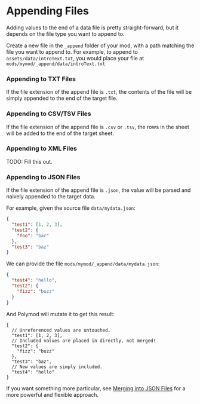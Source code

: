 # Appending Files

Adding values to the end of a data file is pretty straight-forward, but it depends on the file type you want to append to.

Create a new file in the `_append` folder of your mod, with a path matching the file you want to append to. For example, to append to `assets/data/introText.txt`, you would place your file at `mods/mymod/_append/data/introText.txt`

### Appending to TXT Files

If the file extension of the append file is `.txt`, the contents of the file will be simply appended to the end of the target file.

### Appending to CSV/TSV Files

If the file extension of the append file is `.csv` or `.tsv`, the rows in the sheet will be added to the end of the target sheet.

### Appending to XML Files

TODO: Fill this out.

### Appending to JSON Files

If the file extension of the append file is `.json`, the value will be parsed and naively appended to the target data.

For example, given the source file `data/mydata.json`:

```json
{
  "test1": [1, 2, 3],
  "test2": {
    "foo": "bar"
  },
  "test3": "baz"
}
```

We can provide the file `mods/mymod/_append/data/mydata.json`:

```json
{
  "test4": "hello",
  "test2": {
    "fizz": "buzz"
  }
}
```

And Polymod will mutate it to get this result:

```jsonc
{
  // Unreferenced values are untouched.
  "test1": [1, 2, 3],
  // Included values are placed in directly, not merged!
  "test2": {
    "fizz": "buzz"
  },
  "test3": "baz",
  // New values are simply included.
  "test4": "hello"
}
```

If you want something more particular, see [Merging into JSON Files](./10-02-merging-files.md#merging-into-json-files) for a more powerful and flexible approach.
